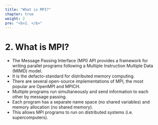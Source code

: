 ```yaml
---
title: "What is MPI?"
chapter: true
weight: 2
pre: "<b>2. </b>"
---
```

# 2. What is MPI?

* The Message Passing Interface (MPI) API provides a framework for writing parallel programs following a Multiple Instruction Multiple Data (MIMD) model.
* It is the defacto-standard for distributed memory computing.
* There are several open-source implementations of MPI, the most popular are OpenMPI and MPICH.
* Multiple programs run simultaneously and send information to each other by message passing.
* Each program has a separate name space (no shared variables) and memory allocation (no shared memory).
* This allows MPI programs to run on distributed systems (i.e. supercomputers).

